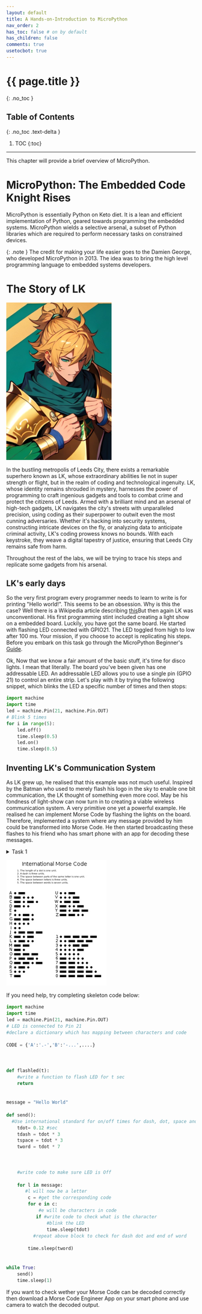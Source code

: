 ```yaml
---
layout: default
title: A Hands-on-Introduction to MicroPython
nav_order: 2
has_toc: false # on by default
has_children: false
comments: true
usetocbot: true
---
```

# {{ page.title }}
{: .no_toc }

## Table of Contents
{: .no_toc .text-delta }

1. TOC
{:toc}
---

This chapter will provide a brief overview of MicroPython.

# MicroPython: The Embedded Code Knight Rises
MicroPython is essentially Python on Keto diet. It is a lean and efficient implementation of Python, geared towards programming the embedded systems. MicroPython wields a selective arsenal, a subset of Python libraries which are required to perform necessary tasks on constrained devices.


{: .note }
The credit for making your life easier goes to the Damien George, who developed MicroPython in 2013. The idea was to bring the high level programming language to embedded systems developers. 

# The Story of LK
![Leeds Coding Kinght (LK)](./assets/lk.png)


In the bustling metropolis of Leeds City, there exists a remarkable superhero known as LK, whose extraordinary abilities lie not in super strength or flight, but in the realm of coding and technological ingenuity. LK, whose identity remains shrouded in mystery, harnesses the power of programming to craft ingenious gadgets and tools to combat crime and protect the citizens of Leeds. Armed with a brilliant mind and an arsenal of high-tech gadgets, LK navigates the city's streets with unparalleled precision, using coding as their superpower to outwit even the most cunning adversaries. Whether it's hacking into security systems, constructing intricate devices on the fly, or analyzing data to anticipate criminal activity, LK's coding prowess knows no bounds. With each keystroke, they weave a digital tapestry of justice, ensuring that Leeds City remains safe from harm.

Throughout the rest of the labs, we will be trying to trace his steps and replicate some gadgets from his arsenal.

## LK's early days
So the very first program every programmer needs to learn to write is for printing "Hello world!". This seems to be an obsession.  Why is this the case? Well there is a Wikipedia article describing [this](https://en.wikipedia.org/wiki/%22Hello,_World!%22_program)But then again LK was unconventional. His first programming stint included creating a light show on a embedded board. Luckily, you have got the same board. He started with flashing LED connected with GPIO21. The LED toggled from high to low after 100 ms. Your mission, if you choose to accept is replicating his steps. Before you embark on this task go through the MicroPython Beginner's [Guide](./mpython).

Ok, Now that we know a fair amount of the basic stuff, it's time for disco lights. I mean that literally. The board you've been given has one addressable LED. An addressable LED allows you to use a single pin (GPIO 21) to control an entire strip. Let's play with it by trying the following snippet, which blinks the LED a specific number of times and then stops:

```python
import machine
import time
led = machine.Pin(21, machine.Pin.OUT)
# Blink 5 times
for i in range(5):
    led.off()
    time.sleep(0.5)
    led.on()
    time.sleep(0.5)
```

## Inventing LK's Communication System
As LK grew up, he realised that this example was not much useful. Inspired by the Batman who used to merely flash his logo in the sky to enable one bit communication, the LK thought of something even more cool. May be his fondness of light-show can now turn in to creating a viable wireless communication system. A very primitive one yet a powerful example. He realised he can implement Morse Code by flashing the lights on the board. Therefore, implemented a system where any message provided by him could be transformed into Morse Code. He then started broadcasting these flashes to his friend who has smart phone with an app for decoding these messages. 

<details>
<summary>Task 1</summary>
Your final mission today, if you choose to accept it, is implementing Morse code generator using the LED on the board. Store a message to be transmitted in some variable and then convert this message into Morse Code.
</details>

![Morse Code](./assets/morse.jpg)

If you need help, try completing skeleton code below:

```python
import machine
import time
led = machine.Pin(21, machine.Pin.OUT)  
# LED is connected to Pin 21
#declare a dictionary which has mapping between characters and code

CODE = {'A':'.-','B':'-...',....}



def flashled(t):
    #write a function to flash LED for t sec
    return


message = "Hello World"

def send():
  #Use international standard for on/off times for dash, dot, space and word ends
    tdot= 0.12 #sec
    tdash = tdot * 3
    tspace = tdot * 3
    tword = tdot * 7
    
    
    
    #write code to make sure LED is Off
    
    for l in message:
       #l will now be a letter
        c = #get the corresponding code
        for e in c:
            #e will be characters in code
           if #write code to check what is the character
               #blink the LED
               time.sleep(tdot)
          #repeat above block to check for dash dot and end of word

        time.sleep(tword)
    

while True:
    send()
    time.sleep(1)
```

<!-- <details>
<summary>Something to try</summary>
Next up, look up for the data sheet and schematic of the board. Find out how to play tunes on built in buzzer. Then why not try and program the buzzer to play morse code tune.
</details> -->

If you want to check wether your Morse Code can be decoded correctly then download a Morse Code Engineer App on your smart phone and use camera to watch the decoded output.


